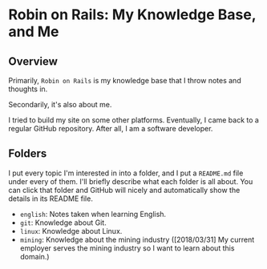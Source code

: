 # Robin on Rails: My Knowledge Base, and Me

## Overview

Primarily, `Robin on Rails` is my knowledge base that I throw notes and thoughts in.

Secondarily, it's also about me.

I tried to build my site on some other platforms. Eventually, I came back to a regular GitHub repository. After all, I am a software developer.

## Folders

I put every topic I'm interested in into a folder, and I put a `README.md` file under every of them. I'll briefly describe what each folder is all about. You can click that folder and GitHub will nicely and automatically show the details in its README file.

- `english`: Notes taken when learning English.
- `git`: Knowledge about Git.
- `linux`: Knowledge about Linux.
- `mining`: Knowledge about the mining industry ([2018/03/31] My current employer serves the mining industry so I want to learn about this domain.)